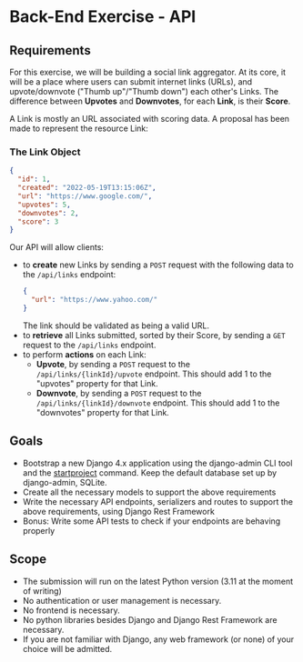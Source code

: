 # Back-End Exercise - API


## Requirements

For this exercise, we will be building a social link aggregator. At its core, it will be a place where users can submit internet links (URLs), 
and upvote/downvote ("Thumb up"/"Thumb down") each other's Links. The difference between **Upvotes** and **Downvotes**, for each **Link**, is their **Score**. 

A Link is mostly an URL associated with scoring data. A proposal has been made to represent the resource Link:

### The Link Object
```json
{
  "id": 1,
  "created": "2022-05-19T13:15:06Z",
  "url": "https://www.google.com/",
  "upvotes": 5,
  "downvotes": 2,
  "score": 3
}
```

Our API will allow clients:
- to **create** new Links by sending a `POST` request with the following data to the `/api/links` endpoint:
  ```json
  {
    "url": "https://www.yahoo.com/"
  }
  ```
  The link should be validated as being a valid URL.
- to **retrieve** all Links submitted, sorted by their Score, by sending a `GET` request to the `/api/links` endpoint.
- to perform **actions** on each Link:
  - **Upvote**, by sending a `POST` request to the `/api/links/{linkId}/upvote` endpoint. This should add 1 to the "upvotes" property for that Link.
  - **Downvote**, by sending a `POST` request to the `/api/links/{linkId}/downvote` endpoint. This should add 1 to the "downvotes" property for that Link.


## Goals
- Bootstrap a new Django 4.x application using the django-admin CLI tool and the [startproject](https://docs.djangoproject.com/en/4.0/ref/django-admin/#startproject) command. Keep the default database set up by django-admin, SQLite.
- Create all the necessary models to support the above requirements
- Write the necessary API endpoints, serializers and routes to support the above requirements, using Django Rest Framework
- Bonus: Write some API tests to check if your endpoints are behaving properly

## Scope
- The submission will run on the latest Python version (3.11 at the moment of writing)
- No authentication or user management is necessary.
- No frontend is necessary.
- No python libraries besides Django and Django Rest Framework are necessary.
- If you are not familiar with Django, any web framework (or none) of your choice will be admitted.
